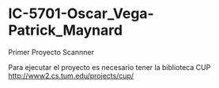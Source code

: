 IC-5701-Oscar_Vega-Patrick_Maynard
==================================

Primer Proyecto Scannner

Para ejecutar el proyecto es necesario tener la biblioteca CUP http://www2.cs.tum.edu/projects/cup/
